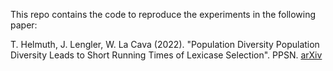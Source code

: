 This repo contains the code to reproduce the experiments in the following paper:

T. Helmuth, J. Lengler, W. La Cava (2022). "Population Diversity Population Diversity Leads to Short Running
Times of Lexicase Selection". 
PPSN. 
[arXiv](https://arxiv.org/abs/2204.06461)

